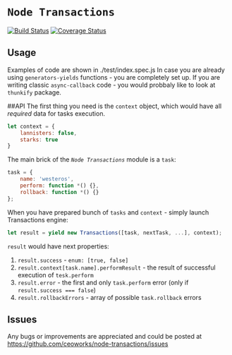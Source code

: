 # `Node Transactions`

[![Build Status](https://secure.travis-ci.org/ceoworks/node-transactions.png?branch=master)](http://travis-ci.org/ceoworks/node-transactions)
[![Coverage Status](https://coveralls.io/repos/ceoworks/node-transactions/badge.svg)](https://coveralls.io/r/ceoworks/node-transactions)

## Usage
Examples of code are shown in ./test/index.spec.js
In case you are already using `generators-yields` functions - you are completely set up.
If you are writing classic `async-callback` code - you would probbaly like to look at `thunkify` package.

##API
The first thing you need is the `context` object, which would have all *required* data for tasks execution.
```javascript
let context = {
	lannisters: false,
	starks: true
}
```

The main brick of the *`Node Transactions`* module is a `task`:
```javascript
task = {
	name: 'westeros',
	perform: function *() {},
	rollback: function *() {}
};
```

When you have prepared bunch of `tasks` and `context` - simply launch Transactions engine:
```javascript
let result = yield new Transactions([task, nextTask, ...], context);
```

`result` would have next properties:
1. `result.success` - `enum: [true, false]`
2. `result.context[task.name].performResult` - the result of successful execution of `tesk.perform`
3. `result.error` - the first and only `task.perform` error (only if `result.success === false`)
4. `result.rollbackErrors` - array of possible `task.rollback` errors

## Issues
Any bugs or improvements are appreciated and could be posted at https://github.com/ceoworks/node-transactions/issues
